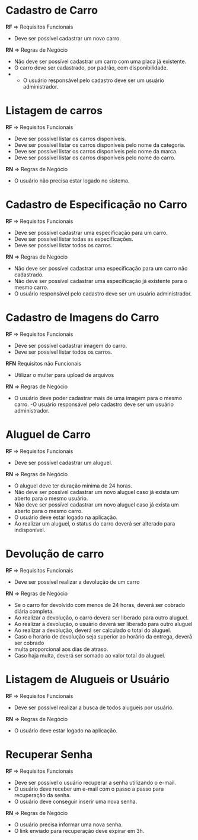 # Cadastro de Carro

**RF** => Requisitos Funcionais
- Deve ser possível cadastrar um novo carro.

**RN** => Regras de Negócio
- Não deve ser possível cadastrar um carro com uma placa já existente.
- O carro deve ser cadastrado, por padrão, com disponibilidade.
- * O usuário responsável pelo cadastro deve ser um usuário administrador.

# Listagem de carros

**RF** => Requisitos Funcionais
- Deve ser possível listar os carros disponíveis.
- Deve ser possível listar os carros disponíveis pelo nome da categoria.
- Deve ser possível listar os carros disponíveis pelo nome da marca.
- Deve ser possível listar os carros disponíveis pelo nome do carro.

**RN** => Regras de Negócio
- O usuário não precisa estar logado no sistema.

# Cadastro de Especificação no Carro

**RF** => Requisitos Funcionais
- Deve ser possível cadastrar uma especificação para um carro.
- Deve ser possível listar todas as especificações.
- Deve ser possível listar todos os carros.

**RN** => Regras de Negócio
- Não deve ser possível cadastrar uma especificação para um carro não cadastrado.
- Não deve ser possível cadastrar uma especificação já existente para o mesmo carro.
- O usuário responsável pelo cadastro deve ser um usuário administrador.

# Cadastro de Imagens do Carro

**RF** => Requisitos Funcionais
- Deve ser possível cadastrar imagem do carro.
- Deve ser possível listar todos os carros.

**RFN** Requisitos não Funcionais
- Utilizar o multer para upload de arquivos

**RN** => Regras de Negócio
- O usuário deve poder cadastrar mais de uma imagem para o mesmo carro.
-O usuário responsável pelo cadastro deve ser um usuário administrador.

# Aluguel de Carro 

**RF** => Requisitos Funcionais
- Deve ser possível cadastrar um aluguel.


**RN** => Regras de Negócio
- O aluguel deve ter duração mínima de 24 horas.
- Não deve ser possível cadastrar um novo aluguel caso já exista um aberto para o mesmo usuário.
- Não deve ser possível cadastrar um novo aluguel caso já exista um aberto para o mesmo carro.
- O usuário deve estar logado na aplicação.
- Ao realizar um aluguel, o status do carro deverá ser alterado para indisponível.

# Devolução de carro

**RF** => Requisitos Funcionais
- Deve ser possível realizar a devolução de um carro

**RN** => Regras de Negócio
- Se o carro for devolvido com menos de 24 horas, deverá ser cobrado diária completa.
- Ao realizar a devolução, o carro devera ser liberado para outro aluguel.
- Ao realizar a devolução, o usuário deverá ser liberado para outro aluguel
- Ao realizar a devolução, deverá ser calculado o total do aluguel.
- Caso o horário de devolução seja superior ao horário da entrega, deverá ser cobrado
- multa proporcional aos dias de atraso.
- Caso haja multa, deverá ser somado ao valor total do aluguel.

# Listagem de Alugueis or Usuário

**RF** => Requisitos Funcionais
 - Deve ser possível realizar a busca de todos alugueis por usuário.

**RN** => Regras de Negócio
 - O usuário deve estar logado na aplicação.

# Recuperar Senha

**RF** => Requisitos Funcionais
- Deve ser possível o usuário recuperar a senha utilizando o e-mail.
- O usuário deve receber um e-mail com o passo a passo para recuperação da senha.
- O usuário deve conseguir inserir uma nova senha. 

**RN** => Regras de Negócio
 - O usuário precisa informar uma nova senha.
 - O link enviado para recuperação deve expirar em 3h.


